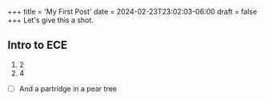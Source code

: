 +++
title = 'My First Post'
date = 2024-02-23T23:02:03-06:00
draft = false
+++
Let's give this a shot.

## Intro to ECE
1. 2
3. 4
- [ ] And a partridge in a pear tree
